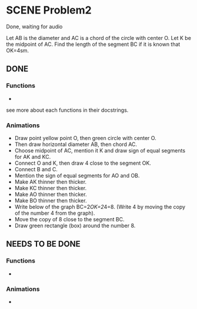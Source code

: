 # SCENE Problem2

Done, waiting for audio

Let AB is the diameter and AC is a chord of the circle with center O. Let K be the midpoint of AC. Find the length of the segment BC if it is known that OK=4sm.

## DONE

### Functions
- 
see more about each functions in their docstrings.

### Animations
- Draw point yellow point O, then green circle with center O.
- Then draw horizontal diameter AB, then chord AC.
- Choose midpoint of AC, mention it K and draw sign of equal segments for AK and KC.
- Connect O and K, then draw 4 close to the segment OK. 
- Connect B and C.
- Mention the sign of equal segments for AO and OB.
- Make AK thinner then thicker.
- Make KC thinner then thicker.
- Make AO thinner then thicker.
- Make BO thinner then thicker.
- Write below of the graph BC=2*OK=2*4=8. (Write 4 by moving the copy of the number 4 from the graph).
- Move the copy of 8 close to the segment BC.
- Draw green rectangle (box) around the number 8.

## NEEDS TO BE DONE

### Functions
- 

### Animations
- 
